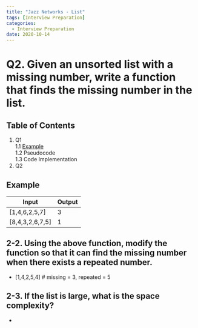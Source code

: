 ```yaml
---
title: "Jazz Networks - List"
tags: [Interview Preparation]
categories:
  - Interview Preparation
date: 2020-10-14
---
```



# Q2. Given an unsorted list with a missing number, write a function that finds the missing number in the list.

## Table of Contents
1. Q1  
 1.1 [Example](#example)   
 1.2 Pseudocode  
 1.3 Code Implementation  
2. Q2




## Example

| Input | Output |
|-------|--------|
| [1,4,6,2,5,7] | 3 |
| [8,4,3,2,6,7,5] | 1 |





## 2-2. Using the above function, modify the function so that it can find the missing number when there exists a repeated number.
 - [1,4,2,5,4]   # missing = 3, repeated = 5


## 2-3. If the list is large, what is the space complexity?
-
